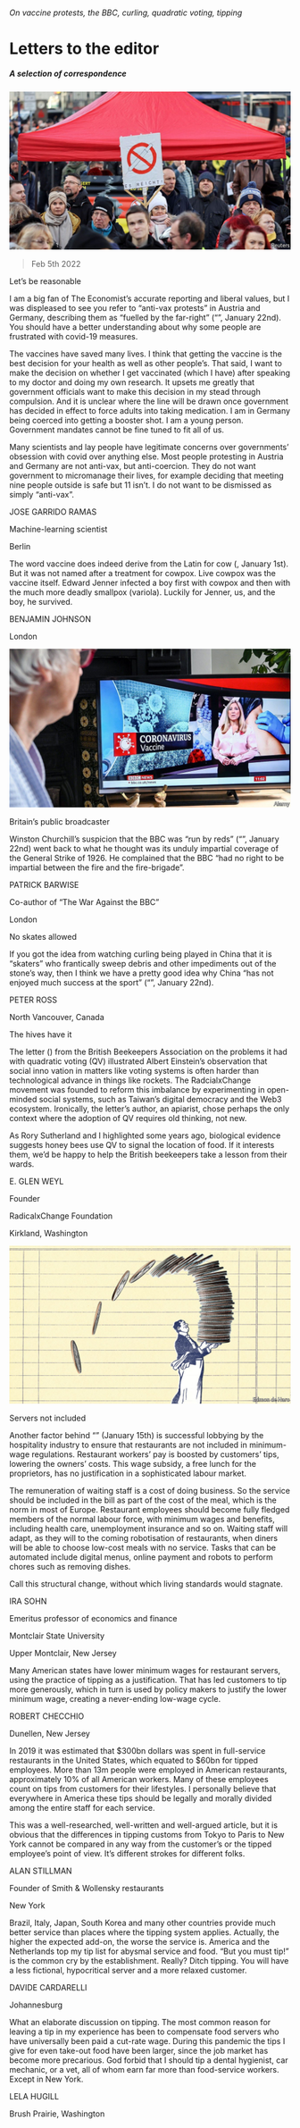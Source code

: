 ###### On vaccine protests, the BBC, curling, quadratic voting, tipping

# Letters to the editor 

##### A selection of correspondence 

![image](images/20220122_eup503.jpg) 

> Feb 5th 2022 


Let’s be reasonable

I am a big fan of The Economist’s accurate reporting and liberal values, but I was displeased to see you refer to “anti-vax protests” in Austria and Germany, describing them as “fuelled by the far-right” (“”, January 22nd). You should have a better understanding about why some people are frustrated with covid-19 measures.


The vaccines have saved many lives. I think that getting the vaccine is the best decision for your health as well as other people’s. That said, I want to make the decision on whether I get vaccinated (which I have) after speaking to my doctor and doing my own research. It upsets me greatly that government officials want to make this decision in my stead through compulsion. And it is unclear where the line will be drawn once government has decided in effect to force adults into taking medication. I am in Germany being coerced into getting a booster shot. I am a young person. Government mandates cannot be fine tuned to fit all of us.

Many scientists and lay people have legitimate concerns over governments’ obsession with covid over anything else. Most people protesting in Austria and Germany are not anti-vax, but anti-coercion. They do not want government to micromanage their lives, for example deciding that meeting nine people outside is safe but 11 isn’t. I do not want to be dismissed as simply “anti-vax”.

JOSE GARRIDO RAMAS

Machine-learning scientist

Berlin

The word vaccine does indeed derive from the Latin for cow (, January 1st). But it was not named after a treatment for cowpox. Live cowpox was the vaccine itself. Edward Jenner infected a boy first with cowpox and then with the much more deadly smallpox (variola). Luckily for Jenner, us, and the boy, he survived.

BENJAMIN JOHNSON

London

![image](images/20220122_brp501.jpg) 


Britain’s public broadcaster

Winston Churchill’s suspicion that the BBC was “run by reds” (“”, January 22nd) went back to what he thought was its unduly impartial coverage of the General Strike of 1926. He complained that the BBC “had no right to be impartial between the fire and the fire-brigade”.

PATRICK BARWISE

Co-author of “The War Against the BBC”

London

No skates allowed

If you got the idea from watching curling being played in China that it is “skaters” who frantically sweep debris and other impediments out of the stone’s way, then I think we have a pretty good idea why China “has not enjoyed much success at the sport” (“”, January 22nd).

PETER ROSS

North Vancouver, Canada

The hives have it

The letter () from the British Beekeepers Association on the problems it had with quadratic voting (QV) illustrated Albert Einstein’s observation that social inno vation in matters like voting systems is often harder than technological advance in things like rockets. The RadcialxChange movement was founded to reform this imbalance by experimenting in open-minded social systems, such as Taiwan’s digital democracy and the Web3 ecosystem. Ironically, the letter’s author, an apiarist, chose perhaps the only context where the adoption of QV requires old thinking, not new.

As Rory Sutherland and I highlighted some years ago, biological evidence suggests honey bees use QV to signal the location of food. If it interests them, we’d be happy to help the British beekeepers take a lesson from their wards.

E. GLEN WEYL

Founder

RadicalxChange Foundation

Kirkland, Washington

![image](images/20220115_ird001.jpg) 


Servers not included

Another factor behind “” (January 15th) is successful lobbying by the hospitality industry to ensure that restaurants are not included in minimum-wage regulations. Restaurant workers’ pay is boosted by customers’ tips, lowering the owners’ costs. This wage subsidy, a free lunch for the proprietors, has no justification in a sophisticated labour market.

The remuneration of waiting staff is a cost of doing business. So the service should be included in the bill as part of the cost of the meal, which is the norm in most of Europe. Restaurant employees should become fully fledged members of the normal labour force, with minimum wages and benefits, including health care, unemployment insurance and so on. Waiting staff will adapt, as they will to the coming robotisation of restaurants, when diners will be able to choose low-cost meals with no service. Tasks that can be automated include digital menus, online payment and robots to perform chores such as removing dishes.

Call this structural change, without which living standards would stagnate.

IRA SOHN

Emeritus professor of economics and finance

Montclair State University

Upper Montclair, New Jersey

Many American states have lower minimum wages for restaurant servers, using the practice of tipping as a justification. That has led customers to tip more generously, which in turn is used by policy makers to justify the lower minimum wage, creating a never-ending low-wage cycle.

ROBERT CHECCHIO

Dunellen, New Jersey

In 2019 it was estimated that $300bn dollars was spent in full-service restaurants in the United States, which equated to $60bn for tipped employees. More than 13m people were employed in American restaurants, approximately 10% of all American workers. Many of these employees count on tips from customers for their lifestyles. I personally believe that everywhere in America these tips should be legally and morally divided among the entire staff for each service.

This was a well-researched, well-written and well-argued article, but it is obvious that the differences in tipping customs from Tokyo to Paris to New York cannot be compared in any way from the customer’s or the tipped employee’s point of view. It’s different strokes for different folks.

ALAN STILLMAN

Founder of Smith &amp; Wollensky restaurants

New York

Brazil, Italy, Japan, South Korea and many other countries provide much better service than places where the tipping system applies. Actually, the higher the expected add-on, the worse the service is. America and the Netherlands top my tip list for abysmal service and food. “But you must tip!” is the common cry by the establishment. Really? Ditch tipping. You will have a less fictional, hypocritical server and a more relaxed customer.

DAVIDE CARDARELLI

Johannesburg

What an elaborate discussion on tipping. The most common reason for leaving a tip in my experience has been to compensate food servers who have universally been paid a cut-rate wage. During this pandemic the tips I give for even take-out food have been larger, since the job market has become more precarious. God forbid that I should tip a dental hygienist, car mechanic, or a vet, all of whom earn far more than food-service workers. Except in New York.

LELA HUGILL

Brush Prairie, Washington

